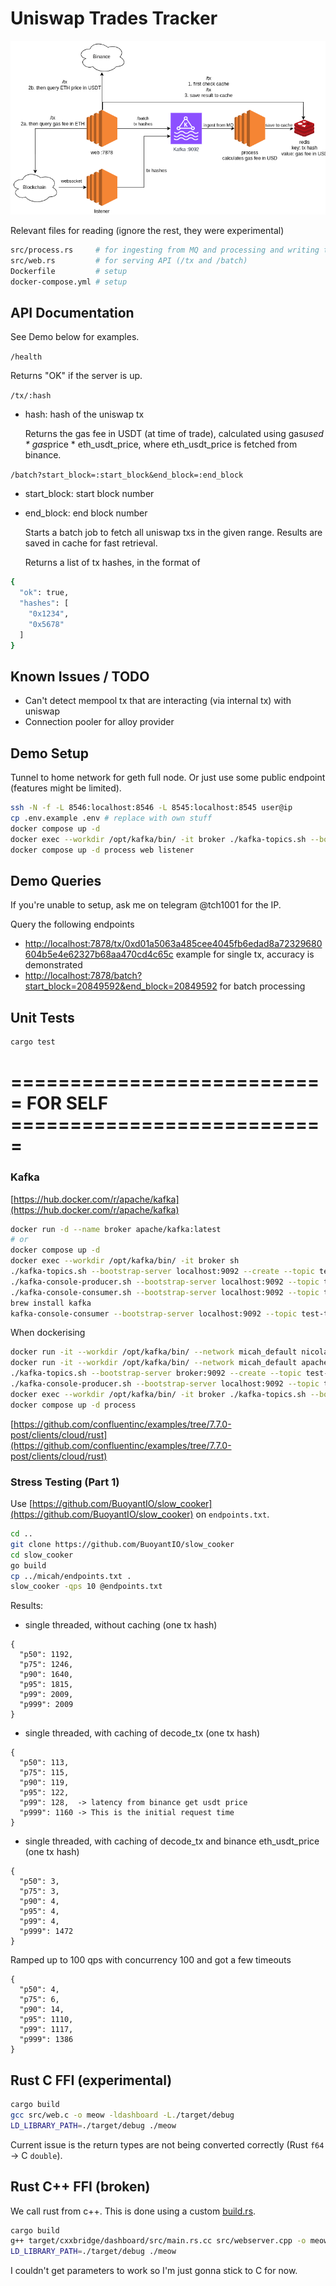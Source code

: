 # Uniswap Trades Tracker

![diagram](./micah_arch.png)

Relevant files for reading (ignore the rest, they were experimental)

```bash
src/process.rs     # for ingesting from MQ and processing and writing to cache
src/web.rs         # for serving API (/tx and /batch)
Dockerfile         # setup
docker-compose.yml # setup
```

## API Documentation

See Demo below for examples.

`/health`

Returns "OK" if the server is up.

`/tx/:hash`

- hash: hash of the uniswap tx

  Returns the gas fee in USDT (at time of trade), calculated using gas*used * gas*price * eth_usdt_price, where eth_usdt_price is fetched from binance.

`/batch?start_block=:start_block&end_block=:end_block`

- start_block: start block number
- end_block: end block number

  Starts a batch job to fetch all uniswap txs in the given range. Results are saved in cache for fast retrieval.

  Returns a list of tx hashes, in the format of

```bash
{
  "ok": true,
  "hashes": [
    "0x1234",
    "0x5678"
  ]
}
```

## Known Issues / TODO

- Can't detect mempool tx that are interacting (via internal tx) with uniswap
- Connection pooler for alloy provider

## Demo Setup

Tunnel to home network for geth full node. Or just use some public endpoint (features might be limited).

```bash
ssh -N -f -L 8546:localhost:8546 -L 8545:localhost:8545 user@ip
cp .env.example .env # replace with own stuff
docker compose up -d
docker exec --workdir /opt/kafka/bin/ -it broker ./kafka-topics.sh --bootstrap-server localhost:9092 --create --topic test-topic
docker compose up -d process web listener
```

## Demo Queries

If you're unable to setup, ask me on telegram @tch1001 for the IP.

Query the following endpoints

- [http://localhost:7878/tx/0xd01a5063a485cee4045fb6edad8a72329680604b5e4e62327b68aa470cd4c65c](http://localhost:7878/tx/0xd01a5063a485cee4045fb6edad8a72329680604b5e4e62327b68aa470cd4c65c) example for single tx, accuracy is demonstrated
- [http://localhost:7878/batch?start_block=20849592&end_block=20849592](http://localhost:7878/batch?start_block=20849592&end_block=20849592) for batch processing

## Unit Tests

```bash
cargo test
```

# =========================== FOR SELF ===========================

### Kafka

[https://hub.docker.com/r/apache/kafka](https://hub.docker.com/r/apache/kafka)

```bash
docker run -d --name broker apache/kafka:latest
# or
docker compose up -d
docker exec --workdir /opt/kafka/bin/ -it broker sh
./kafka-topics.sh --bootstrap-server localhost:9092 --create --topic test-topic
./kafka-console-producer.sh --bootstrap-server localhost:9092 --topic test-topic
./kafka-console-consumer.sh --bootstrap-server localhost:9092 --topic test-topic --from-beginning
brew install kafka
kafka-console-consumer --bootstrap-server localhost:9092 --topic test-topic
```

When dockerising

```bash
docker run -it --workdir /opt/kafka/bin/ --network micah_default nicolaka/netshoot bash
docker run -it --workdir /opt/kafka/bin/ --network micah_default apache/kafka bash
./kafka-topics.sh --bootstrap-server broker:9092 --create --topic test-topic
./kafka-console-producer.sh --bootstrap-server localhost:9092 --topic test-topic
docker exec --workdir /opt/kafka/bin/ -it broker ./kafka-topics.sh --bootstrap-server localhost:9092 --create --topic test-topic
docker compose up -d process
```

[https://github.com/confluentinc/examples/tree/7.7.0-post/clients/cloud/rust](https://github.com/confluentinc/examples/tree/7.7.0-post/clients/cloud/rust)

### Stress Testing (Part 1)

Use [https://github.com/BuoyantIO/slow_cooker](https://github.com/BuoyantIO/slow_cooker) on `endpoints.txt`.

```bash
cd ..
git clone https://github.com/BuoyantIO/slow_cooker
cd slow_cooker
go build
cp ../micah/endpoints.txt .
slow_cooker -qps 10 @endpoints.txt
```

Results:

- single threaded, without caching (one tx hash)

```
{
  "p50": 1192,
  "p75": 1246,
  "p90": 1640,
  "p95": 1815,
  "p99": 2009,
  "p999": 2009
}
```

- single threaded, with caching of decode_tx (one tx hash)

```
{
  "p50": 113,
  "p75": 115,
  "p90": 119,
  "p95": 122,
  "p99": 128,  -> latency from binance get usdt price
  "p999": 1160 -> This is the initial request time
}
```

- single threaded, with caching of decode_tx and binance eth_usdt_price (one tx hash)

```
{
  "p50": 3,
  "p75": 3,
  "p90": 4,
  "p95": 4,
  "p99": 4,
  "p999": 1472
}
```

Ramped up to 100 qps with concurrency 100 and got a few timeouts

```
{
  "p50": 4,
  "p75": 6,
  "p90": 14,
  "p95": 1110,
  "p99": 1117,
  "p999": 1386
}
```

###

## Rust C FFI (experimental)

```bash
cargo build
gcc src/web.c -o meow -ldashboard -L./target/debug
LD_LIBRARY_PATH=./target/debug ./meow
```

Current issue is the return types are not being converted correctly (Rust `f64` -> C `double`).

## Rust C++ FFI (broken)

We call rust from c++. This is done using a custom [build.rs](./build.rs).

```bash
cargo build
g++ target/cxxbridge/dashboard/src/main.rs.cc src/webserver.cpp -o meow -L./target/debug -ldashboard -I ./target/cxxbridge/dashboard/
LD_LIBRARY_PATH=./target/debug ./meow
```

I couldn't get parameters to work so I'm just gonna stick to C for now.
